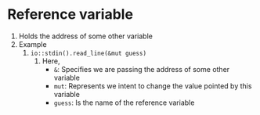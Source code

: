 

# Reference variable

1. Holds the address of some other variable
2. Example
   1. `io::stdin().read_line(&mut guess)`
      1. Here, 
         - `&`: Specifies we are passing the address of some other variable
         - `mut`: Represents we intent to change the value pointed by this variable
         - `guess`: Is the name of the reference variable